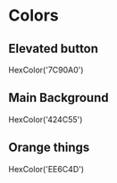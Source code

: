 # Colors

## Elevated button

HexColor('7C90A0')

## Main Background

HexColor('424C55')

## Orange things

HexColor('EE6C4D')
